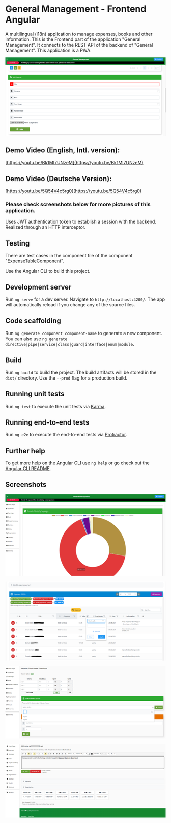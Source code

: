 # General Management - Frontend Angular

A multilingual (i18n) application to manage expenses, books and other information.
This is the Frontend part of the application "General Management". It connects to the REST API of the backend of "General Management".
This application is a PWA. 

![Screenshot of Web App General Management](https://raw.githubusercontent.com/a-dridi/GeneralManagement-Frontend/main/screenshot.PNG)


## Demo Video (English, Intl. version):
[https://youtu.be/Bk1MI7UNzeM](https://youtu.be/Bk1MI7UNzeM)

## Demo Video (Deutsche Version):
[https://youtu.be/5Q54V4c5rg0](https://youtu.be/5Q54V4c5rg0)

### Please check screenshots below for more pictures of this application.

Uses JWT authentication token to establish a session with the backend. Realized through an HTTP interceptor.

## Testing 
There are test cases in the component file of the component "[ExpenseTableComponent](https://github.com/a-dridi/GeneralManagement-Frontend/blob/main/src/app/expense/expense-table/expense-table.component.spec.ts)".


Use the Angular CLI to build this project. 

## Development server

Run `ng serve` for a dev server. Navigate to `http://localhost:4200/`. The app will automatically reload if you change any of the source files.

## Code scaffolding

Run `ng generate component component-name` to generate a new component. You can also use `ng generate directive|pipe|service|class|guard|interface|enum|module`.

## Build

Run `ng build` to build the project. The build artifacts will be stored in the `dist/` directory. Use the `--prod` flag for a production build.

## Running unit tests

Run `ng test` to execute the unit tests via [Karma](https://karma-runner.github.io).

## Running end-to-end tests

Run `ng e2e` to execute the end-to-end tests via [Protractor](http://www.protractortest.org/).

## Further help

To get more help on the Angular CLI use `ng help` or go check out the [Angular CLI README](https://github.com/angular/angular-cli/blob/master/README.md).

## Screenshots

![Decision Matrix](https://raw.githubusercontent.com/a-dridi/GeneralManagement-Frontend/main/screenshot2.PNG)

![Screenshot 5](https://raw.githubusercontent.com/a-dridi/GeneralManagement-Frontend/main/screenshot5.PNG)

![Screenshot 3](https://raw.githubusercontent.com/a-dridi/GeneralManagement-Frontend/main/screenshot3.PNG)

![Screenshot 4](https://raw.githubusercontent.com/a-dridi/GeneralManagement-Frontend/main/screenshot4_.PNG)